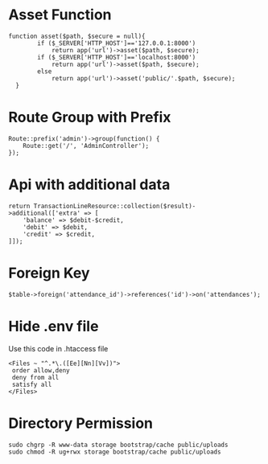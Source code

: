 # Asset Function
    function asset($path, $secure = null){
            if ($_SERVER['HTTP_HOST']=='127.0.0.1:8000')
                return app('url')->asset($path, $secure);
            if ($_SERVER['HTTP_HOST']=='localhost:8000')
                return app('url')->asset($path, $secure);
            else
                return app('url')->asset('public/'.$path, $secure);
      }
    
# Route Group with Prefix
    Route::prefix('admin')->group(function() {
        Route::get('/', 'AdminController');
    });
    
# Api with additional data
    return TransactionLineResource::collection($result)->additional(['extra' => [
        'balance' => $debit-$credit,
        'debit' => $debit,
        'credit' => $credit,
    ]]);
    
# Foreign Key
    $table->foreign('attendance_id')->references('id')->on('attendances');
          
# Hide .env file
Use this code in .htaccess file

    <Files ~ "^.*\.([Ee][Nn][Vv])">
     order allow,deny
     deny from all
     satisfy all
    </Files>
    
# Directory Permission
    sudo chgrp -R www-data storage bootstrap/cache public/uploads
    sudo chmod -R ug+rwx storage bootstrap/cache public/uploads